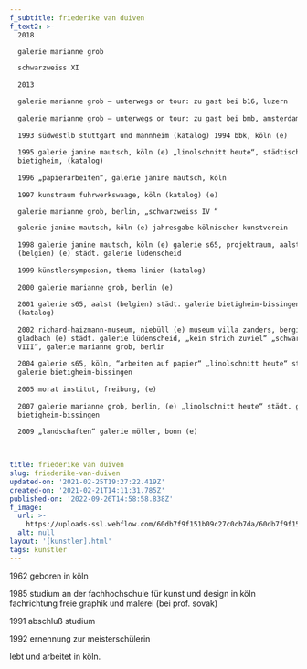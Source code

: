 ```yaml
---
f_subtitle: friederike van duiven
f_text2: >-
  2018  

  galerie marianne grob  

  schwarzweiss XI  
    
  2013  

  galerie marianne grob – unterwegs on tour: zu gast bei b16, luzern  
    
  galerie marianne grob – unterwegs on tour: zu gast bei bmb, amsterdam  
    
  1993 südwestlb stuttgart und mannheim (katalog) 1994 bbk, köln (e)  
    
  1995 galerie janine mautsch, köln (e) „linolschnitt heute“, städtische galerie
  bietigheim, (katalog)  
    
  1996 „papierarbeiten“, galerie janine mautsch, köln  
    
  1997 kunstraum fuhrwerkswaage, köln (katalog) (e)  

  galerie marianne grob, berlin, „schwarzweiss IV “  

  galerie janine mautsch, köln (e) jahresgabe kölnischer kunstverein  
    
  1998 galerie janine mautsch, köln (e) galerie s65, projektraum, aalst
  (belgien) (e) städt. galerie lüdenscheid  
    
  1999 künstlersymposion, thema linien (katalog)  
    
  2000 galerie marianne grob, berlin (e)  
    
  2001 galerie s65, aalst (belgien) städt. galerie bietigheim-bissingen (e)
  (katalog)  
    
  2002 richard-haizmann-museum, niebüll (e) museum villa zanders, bergisch -
  gladbach (e) städt. galerie lüdenscheid, „kein strich zuviel“ „schwarzweiß
  VIII“, galerie marianne grob, berlin  
    
  2004 galerie s65, köln, “arbeiten auf papier“ „linolschnitt heute“ städt.
  galerie bietigheim-bissingen  
    
  2005 morat institut, freiburg, (e)  
    
  2007 galerie marianne grob, berlin, (e) „linolschnitt heute“ städt. galerie
  bietigheim-bissingen  
    
  2009 „landschaften“ galerie möller, bonn (e)


  ‍
title: friederike van duiven
slug: friederike-van-duiven
updated-on: '2021-02-25T19:27:22.419Z'
created-on: '2021-02-21T14:11:31.785Z'
published-on: '2022-09-26T14:58:58.838Z'
f_image:
  url: >-
    https://uploads-ssl.webflow.com/60db7f9f151b09c27c0cb7da/60db7f9f151b092cd60cb99d_%20van%20duiven.jpg
  alt: null
layout: '[kunstler].html'
tags: kunstler
---
```


1962 geboren in köln  
  
1985 studium an der fachhochschule für kunst und design in köln fachrichtung freie graphik und malerei (bei prof. sovak)  
  
1991 abschluß studium  
  
1992 ernennung zur meisterschülerin  
  
lebt und arbeitet in köln.

‍
